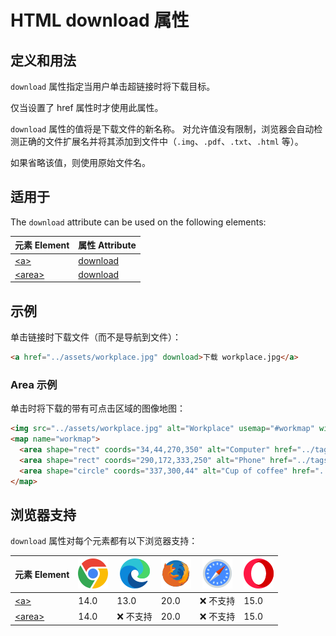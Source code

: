 HTML download 属性
===

## 定义和用法

`download` 属性指定当用户单击超链接时将下载目标。

仅当设置了 href 属性时才使用此属性。

`download` 属性的值将是下载文件的新名称。 对允许值没有限制，浏览器会自动检测正确的文件扩展名并将其添加到文件中（`.img`、`.pdf`、`.txt`、`.html` 等）。

如果省略该值，则使用原始文件名。

## 适用于

The `download` attribute can be used on the following elements:

| 元素 Element | 属性 Attribute |
| ----- | ----- |
| [\<a>](../tags/a.md)       | [download](../tags/a_download.md)    |
| [\<area>](../tags/area.md) | [download](../tags/area_download.md) |

## 示例

单击链接时下载文件（而不是导航到文件）：

```html idoc:preview:iframe
<a href="../assets/workplace.jpg" download>下载 workplace.jpg</a>
```

### Area 示例

单击时将下载的带有可点击区域的图像地图：

```html idoc:preview:iframe
<img src="../assets/workplace.jpg" alt="Workplace" usemap="#workmap" width="400" height="379">
<map name="workmap">
  <area shape="rect" coords="34,44,270,350" alt="Computer" href="../tags/a.html" download="Computer">
  <area shape="rect" coords="290,172,333,250" alt="Phone" href="../tags/abbr.html" download="Phone">
  <area shape="circle" coords="337,300,44" alt="Cup of coffee" href="../tags/address.html" download="Cup of coffee">
</map>
```

## 浏览器支持

`download` 属性对每个元素都有以下浏览器支持：

| 元素 Element | ![chrome][1] | ![edge][2] | ![firefox][3] | ![safari][4] | ![opera][5] |
| ------- | --- | --- | --- | --- | --- |
| [\<a>](../tags/a.md)       | 14.0 | 13.0          | 20.0 | ❌ 不支持 | 15.0 |
| [\<area>](../tags/area.md) | 14.0 | ❌ 不支持 | 20.0 | ❌ 不支持 | 15.0 |

[1]: ../assets/chrome.svg
[2]: ../assets/edge.svg
[3]: ../assets/firefox.svg
[4]: ../assets/safari.svg
[5]: ../assets/opera.svg
